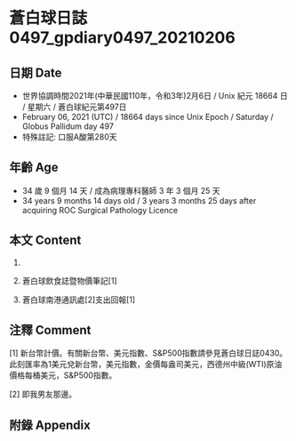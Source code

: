 [_metadata_:encoding]: - "utf-8"
[_metadata_:language]: - "zh-Hant-TW"
[_metadata_:fileformat]: - "markdown"
[_metadata_:MIME_type]: - "text/plain"
[_metadata_:markdown_version]: - "commonmark version 0.29"
[_metadata_:markdown_spec]: - "https://spec.commonmark.org/0.29/"

# 蒼白球日誌0497_gpdiary0497_20210206 #

## 日期 Date ##

* 世界協調時間2021年(中華民國110年，令和3年)2月6日 / Unix 紀元 18664 日 / 星期六 / 蒼白球紀元第497日
* February 06, 2021 (UTC) / 18664 days since Unix Epoch / Saturday / Globus Pallidum day 497
* 特殊註記: 口服A酸第280天

## 年齡 Age ##

* 34 歲 9 個月 14 天 / 成為病理專科醫師 3 年 3 個月 25 天
* 34 years 9 months 14 days old / 3 years 3 months 25 days after acquiring ROC Surgical Pathology Licence

## 本文 Content ##

1. 

    
2. 蒼白球飲食誌暨物價筆記[1]

    
3. 蒼白球南港通訊處[2]支出回報[1]

    

## 注釋 Comment ##

[1] 新台幣計價。有關新台幣、美元指數、S&P500指數請參見蒼白球日誌0430。此刻匯率為1美元兌新台幣，美元指數，金價每盎司美元，西德州中級(WTI)原油價格每桶美元，S&P500指數。


[2] 即我男友那邊。



## 附錄 Appendix ##

